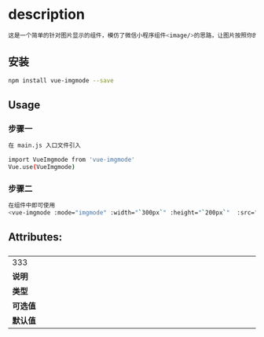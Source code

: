 # description
``` bash
这是一个简单的针对图片显示的组件，模仿了微信小程序组件<image/>的思路，让图片按照你的配置显示
```
## 安装
``` bash
npm install vue-imgmode --save
```
## Usage
### 步骤一
``` bash
在 main.js 入口文件引入

import VueImgmode from 'vue-imgmode'
Vue.use(VueImgmode)
```
### 步骤二
``` bash
在组件中即可使用
<vue-imgmode :mode="imgmode" :width="`300px`" :height="`200px`"  :src="require('@/assets/logo.png')"></vue-imgmode>
```

## Attributes:

<table style="width:100%;display:block">
    <tbody style="display:block;width:100%">
        <tr style="display:block;width:100%">
            <td style="display:block" width="20%">333</td>
            <td style="display:block" width="20%"><b>说明</b></td>
            <td style="display:block" width="20%"><b>类型</b></td>
            <td style="display:block" width="20%"><b>可选值</b></td>
            <td style="display:block" width="20%"><b>默认值</b></td>
        </tr>
    </tbody>
</table>

